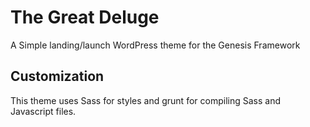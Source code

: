 # The Great Deluge

A Simple landing/launch WordPress theme for the Genesis Framework

## Customization

This theme uses Sass for styles and grunt for compiling Sass and Javascript files.
